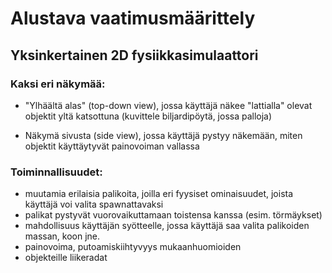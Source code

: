 # Alustava vaatimusmäärittely

## Yksinkertainen 2D fysiikkasimulaattori

### Kaksi eri näkymää:
- "Ylhäältä alas" (top-down view), jossa käyttäjä näkee "lattialla" 
olevat objektit yltä katsottuna (kuvittele biljardipöytä, jossa palloja)

- Näkymä sivusta (side view), jossa käyttäjä pystyy näkemään, 
miten objektit käyttäytyvät painovoiman vallassa 


### Toiminnallisuudet:
- muutamia erilaisia palikoita, joilla eri fyysiset ominaisuudet, 
joista käyttäjä voi valita spawnattavaksi
- palikat pystyvät vuorovaikuttamaan toistensa kanssa (esim. törmäykset)
- mahdollisuus käyttäjän syötteelle, jossa käyttäjä saa valita palikoiden massan, koon jne.
- painovoima, putoamiskiihtyvyys mukaanhuomioiden
- objekteille liikeradat





